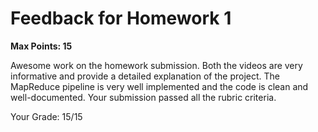 # Feedback for Homework 1
**Max Points: 15**

Awesome work on the homework submission. Both the videos are very informative and provide a detailed explanation of the project. The MapReduce pipeline is very well implemented and the code is clean and well-documented. Your submission passed all the rubric criteria.

Your Grade: 15/15